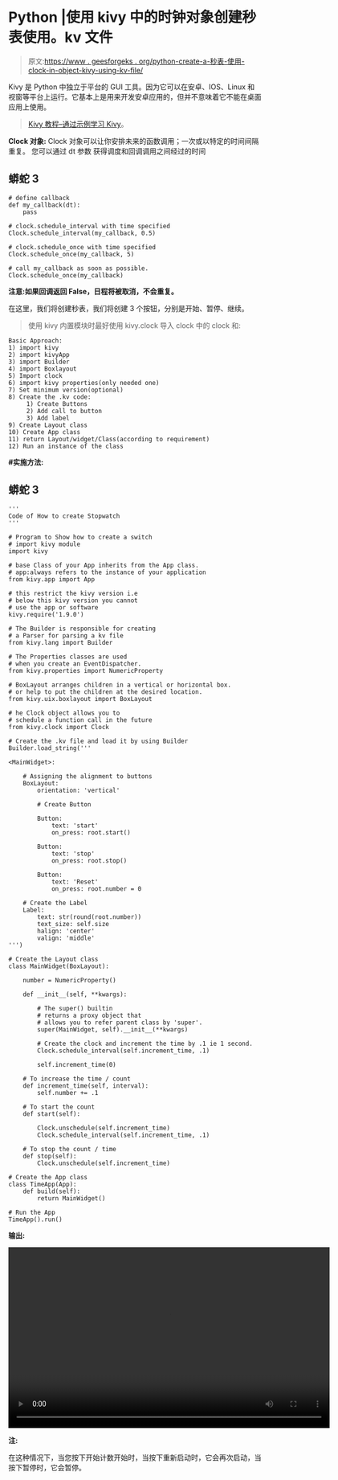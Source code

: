 # Python |使用 kivy 中的时钟对象创建秒表使用。kv 文件

> 原文:[https://www . geesforgeks . org/python-create-a-秒表-使用-clock-in-object-kivy-using-kv-file/](https://www.geeksforgeeks.org/python-create-a-stopwatch-using-clock-object-in-kivy-using-kv-file/)

Kivy 是 Python 中独立于平台的 GUI 工具。因为它可以在安卓、IOS、Linux 和视窗等平台上运行。它基本上是用来开发安卓应用的，但并不意味着它不能在桌面应用上使用。

> [Kivy 教程–通过示例学习 Kivy](https://www.geeksforgeeks.org/kivy-tutorial/)。

**Clock 对象:**
Clock 对象可以让你安排未来的函数调用；一次或以特定的时间间隔重复。
您可以通过 dt 参数
获得调度和回调调用之间经过的时间

## 蟒蛇 3

```
# define callback
def my_callback(dt):
    pass

# clock.schedule_interval with time specified
Clock.schedule_interval(my_callback, 0.5)

# clock.schedule_once with time specified
Clock.schedule_once(my_callback, 5)

# call my_callback as soon as possible.
Clock.schedule_once(my_callback)
```

**注意:如果回调返回 False，日程将被取消，不会重复。**

在这里，我们将创建秒表，我们将创建 3 个按钮，分别是开始、暂停、继续。

> 使用 kivy 内置模块时最好使用 kivy.clock 导入 clock 中的 clock 和:

```
Basic Approach:  
1) import kivy
2) import kivyApp
3) import Builder
4) import Boxlayout
5) Import clock
6) import kivy properties(only needed one)
7) Set minimum version(optional)
8) Create the .kv code:
     1) Create Buttons
     2) Add call to button
     3) Add label 
9) Create Layout class
10) Create App class
11) return Layout/widget/Class(according to requirement)
12) Run an instance of the class
```

**#实施方法:**

## 蟒蛇 3

```
'''
Code of How to create Stopwatch
'''

# Program to Show how to create a switch
# import kivy module   
import kivy 

# base Class of your App inherits from the App class.   
# app:always refers to the instance of your application  
from kivy.app import App

# this restrict the kivy version i.e 
# below this kivy version you cannot 
# use the app or software 
kivy.require('1.9.0')

# The Builder is responsible for creating
# a Parser for parsing a kv file
from kivy.lang import Builder

# The Properties classes are used
# when you create an EventDispatcher.
from kivy.properties import NumericProperty

# BoxLayout arranges children in a vertical or horizontal box.
# or help to put the children at the desired location.
from kivy.uix.boxlayout import BoxLayout

# he Clock object allows you to
# schedule a function call in the future
from kivy.clock import Clock

# Create the .kv file and load it by using Builder
Builder.load_string('''

<MainWidget>:

    # Assigning the alignment to buttons
    BoxLayout:
        orientation: 'vertical'

        # Create Button

        Button:
            text: 'start'
            on_press: root.start()

        Button:
            text: 'stop'
            on_press: root.stop()

        Button:
            text: 'Reset'
            on_press: root.number = 0

    # Create the Label
    Label:
        text: str(round(root.number))
        text_size: self.size
        halign: 'center'
        valign: 'middle'
''')

# Create the Layout class
class MainWidget(BoxLayout):

    number = NumericProperty()

    def __init__(self, **kwargs):

        # The super() builtin
        # returns a proxy object that
        # allows you to refer parent class by 'super'.
        super(MainWidget, self).__init__(**kwargs)

        # Create the clock and increment the time by .1 ie 1 second.
        Clock.schedule_interval(self.increment_time, .1)

        self.increment_time(0)

    # To increase the time / count
    def increment_time(self, interval):
        self.number += .1

    # To start the count
    def start(self):

        Clock.unschedule(self.increment_time)
        Clock.schedule_interval(self.increment_time, .1)

    # To stop the count / time
    def stop(self):
        Clock.unschedule(self.increment_time)

# Create the App class
class TimeApp(App):
    def build(self):
        return MainWidget()

# Run the App
TimeApp().run()
```

**输出:**

<video class="wp-video-shortcode" id="video-346951-1" width="640" height="360" preload="metadata" controls=""><source type="video/mp4" src="https://media.geeksforgeeks.org/wp-content/uploads/20210131141224/FreeOnlineScreenRecorderProject6.mp4?_=1">[https://media.geeksforgeeks.org/wp-content/uploads/20210131141224/FreeOnlineScreenRecorderProject6.mp4](https://media.geeksforgeeks.org/wp-content/uploads/20210131141224/FreeOnlineScreenRecorderProject6.mp4)</video>

**注:**

在这种情况下，当您按下开始计数开始时，当按下重新启动时，它会再次启动，当按下暂停时，它会暂停。
